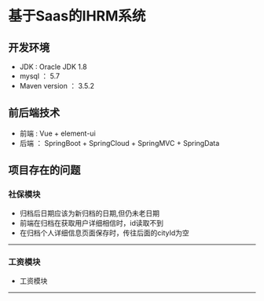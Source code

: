 # 基于Saas的IHRM系统

## 开发环境

* JDK : Oracle JDK 1.8
* mysql ： 5.7
* Maven version ： 3.5.2



## 前后端技术

* 前端 : Vue + element-ui
* 后端 ： SpringBoot + SpringCloud + SpringMVC + SpringData



## 项目存在的问题

### 社保模块

* 归档后日期应该为新归档的日期,但仍未老日期
* 前端在归档在获取用户详细相信时，id读取不到
* 在归档个人详细信息页面保存时，传往后面的cityId为空

<HR/>

### 工资模块

* 工资模块

<HR/>